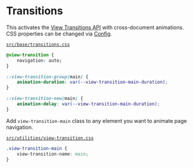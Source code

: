 # Transitions

This activates the [View Transitions API](https://developer.mozilla.org/en-US/docs/Web/API/View_Transitions_API) with cross-document animations.<br>
CSS properties can be changed via [Config](https://github.com/winduum/winduum/blob/main/src/base/config.css).

[`src/base/transitions.css`](https://github.com/winduum/winduum/blob/main/src/base/transitions.css)

```css
@view-transition {
    navigation: auto;
}

::view-transition-group(main) {
    animation-duration: var(--view-transition-main-duration);
}

::view-transition-new(main) {
    animation-delay: var(--view-transition-main-duration);
}

```

Add `view-transition-main` class to any element you want to animate page navigation.

[`src/utilities/view-transition.css`](https://github.com/winduum/winduum/blob/main/src/utilities/view-transition.css)

```css
.view-transition-main {
    view-transition-name: main;
}
```
